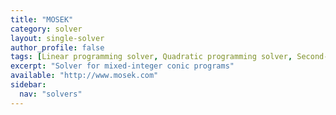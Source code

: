 ```yaml
---
title: "MOSEK"
category: solver
layout: single-solver
author_profile: false
tags: [Linear programming solver, Quadratic programming solver, Second-order cone programming, Semidefinite programming solver, Mixed-integer linear programming solver,Mixed-integer quadratic programming solver,Mixed-integer second-order cone programming solver, Mixed-integer conic programming solver]
excerpt: "Solver for mixed-integer conic programs"
available: "http://www.mosek.com"
sidebar:
  nav: "solvers"
---
```

